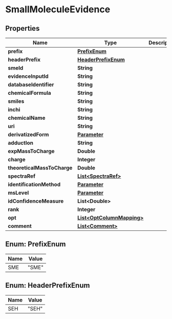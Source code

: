 
# SmallMoleculeEvidence

## Properties
Name | Type | Description | Notes
------------ | ------------- | ------------- | -------------
**prefix** | [**PrefixEnum**](#PrefixEnum) |  | 
**headerPrefix** | [**HeaderPrefixEnum**](#HeaderPrefixEnum) |  | 
**smeId** | **String** |  |  [optional]
**evidenceInputId** | **String** |  |  [optional]
**databaseIdentifier** | **String** |  |  [optional]
**chemicalFormula** | **String** |  |  [optional]
**smiles** | **String** |  |  [optional]
**inchi** | **String** |  |  [optional]
**chemicalName** | **String** |  |  [optional]
**uri** | **String** |  |  [optional]
**derivatizedForm** | [**Parameter**](Parameter.md) |  |  [optional]
**adductIon** | **String** |  |  [optional]
**expMassToCharge** | **Double** |  |  [optional]
**charge** | **Integer** |  |  [optional]
**theoreticalMassToCharge** | **Double** |  |  [optional]
**spectraRef** | [**List&lt;SpectraRef&gt;**](SpectraRef.md) |  |  [optional]
**identificationMethod** | [**Parameter**](Parameter.md) |  |  [optional]
**msLevel** | [**Parameter**](Parameter.md) |  |  [optional]
**idConfidenceMeasure** | **List&lt;Double&gt;** |  |  [optional]
**rank** | **Integer** |  |  [optional]
**opt** | [**List&lt;OptColumnMapping&gt;**](OptColumnMapping.md) |  |  [optional]
**comment** | [**List&lt;Comment&gt;**](Comment.md) |  |  [optional]


<a name="PrefixEnum"></a>
## Enum: PrefixEnum
Name | Value
---- | -----
SME | &quot;SME&quot;


<a name="HeaderPrefixEnum"></a>
## Enum: HeaderPrefixEnum
Name | Value
---- | -----
SEH | &quot;SEH&quot;




